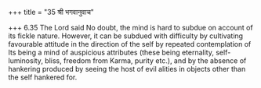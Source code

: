 +++
title = "35 श्री भगवानुवाच"

+++
6.35 The Lord said No doubt, the mind is hard to subdue on account of its fickle nature. However, it can be subdued with difficulty by cultivating favourable attitude in the direction of the self by repeated contemplation of Its being a mind of auspicious attributes (these being eternality, self-luminosity, bliss, freedom from Karma, purity etc.),
and by the absence of hankering produced by seeing the host of evil alities in objects other than the self hankered for.
